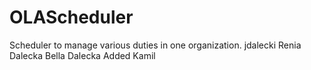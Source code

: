 # OLAScheduler
Scheduler to manage various duties in one organization.
jdalecki
Renia Dalecka
Bella Dalecka
Added Kamil
